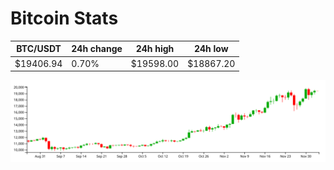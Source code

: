# Bitcoin Stats

BTC/USDT|24h change|24h high|24h low|
|---|---|---|---|
|$19406.94|0.70%|$19598.00|$18867.20|

<img src="./chart.svg">
